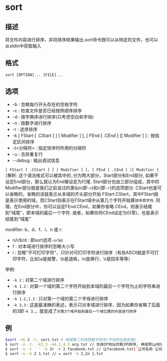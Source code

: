 # sort

## 描述

将文件内容进行排序，并将排序结果输出.sort命令既可以从特定的文件，也可以从stdin中获取输入

## 格式
    sort [OPTION]... [FILE]...

## 选项

- -b : 忽略每行开头存在的空格字符
- -c : 检查文件是否已经按照顺序排序
- -d : 按字典序进行排序(只考虑空白和字母)
- -n : 按数字进行排序
- -r : 逆序排序
- -k [ FStart [ .CStart ] ] [ Modifier ] [, [ FEnd [ .CEnd ] ][ Modifier ] ] : 按指定区间排序
- -t<分隔符> : 指定排序时所用的分隔符
- -u : 去除重复行
- --debug : 输出调试信息

`[ FStart [ .CStart ] ] [ Modifier ] [, [ FEnd [ .CEnd ] ][ Modifier ] ]`解析:
这个语法格式可以被其中的`,`分为两大部分，Start部分和End部分, 如果不设定End部分，那么就认为End被设定为行尾.
Start部分也由三部分组成，其中的Modifier部分就是我们之前说过的类似n(即`-n`)和r(即`-r`)的选项部分.
CStart也是可以省略的，省略的话就表示从本域的开头部分开始
FStart.CStart，其中FStart就是表示使用的域，而CStart则表示在FStart域中从第几个字符开始算`排序首字符`.
同理，在End部分中，你可以设定FEnd.CEnd，如果你省略.CEnd，则表示结尾到“域尾”，即本域的最后一个字符. 或者，如果你将CEnd设定为0(零)，也是表示结尾到“域尾”

modifier: b、d、f、i、n 或 r:
- n/r/b/d : 即sort选项`-nrbd`
- f : 对本域进行排序时忽略大小写
- i : 忽略"不可打印字符"，只针对可打印字符进行排序（有些ASCII就是不可打印字符，比如\a是报警，\b是退格，\n是换行，\r是回车等等）

举例:
- `-k 2` : 对第二个域进行排序
- `-k 1.2` : 对第一个域的第二个字符开始到本域的最后一个字符为止的字符串进行排序
- `-k 1.2,1.2` : 只对第一个域的第二个字母进行排序
- `-k 3,3` : 这是最准确的表述，表示只对本域进行排序，因为如果你省略了后面的3即`-k 3,`，就变成了`对第3个域开始到最后一个域位置的内容进行排序`

## 例
```sh
$sort -nk 2 -t: sort.txt # 根据第二列按照数字排序(字母排在最前面)
$ sort -n -t. -k3,3 -k4.1,4.3 arp.txt // 先按IP地址的第3列排序, 再按照ip地址的第4列排序
$ sort -n -t ' ' -k 3r -k 2 facebook.txt // 让facebook.txt(`公司名称 公司人数 员工平均工资`)按照员工工资降序排序，如果员工人数相同的，则按照公司人数升序排序
$ sort -n -k 2 1.txt // = sort -k 2,2n 1.txt
```
